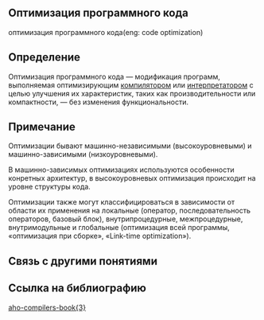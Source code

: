## Оптимизация программного кода
оптимизация программного кода(eng: code optimization) 

## Определение
Оптимизация программного кода — модификация программ, выполняемая оптимизирующим [компилятором](https://github.com/vernikkkkkkkkkkkkkkkkkkk/concept_new/blob/main/concept/compiler.md) или [интерпретатором](https://github.com/vernikkkkkkkkkkkkkkkkkkk/concept_new/blob/main/concept/interpreter.md) с целью улучшения их характеристик, таких как производительности или компактности, — без изменения функциональности.

## Примечание
Оптимизации бывают машинно-независимыми (высокоуровневыми) и машинно-зависимыми (низкоуровневыми).

В машинно-зависимых оптимизациях используются особенности конретных архитектур, в высокоуровневых оптимизация происходит на уровне структуры кода.

Оптимизации также могут классифицироваться в зависимости от области их применения на локальные (оператор, последовательность операторов, базовый блок), внутрипроцедурные, межпроцедурные, внутримодульные и глобальные (оптимизация всей программы, «оптимизация при сборке», «Link-time optimization»).

## Связь с другими понятиями

## Cсылка на библиографию
[aho-compilers-book{3}](https://github.com/vernikkkkkkkkkkkkkkkkkkk/concept_new/blob/main/bibliography/aho-compilers-book%7B3%7D.md)
